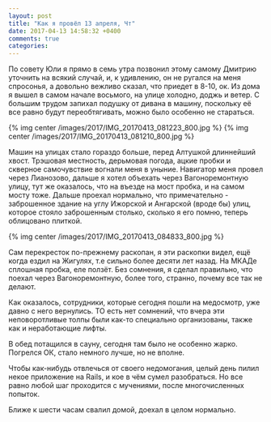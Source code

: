 ```yaml
---
layout: post
title: "Как я провёл 13 апреля, Чт"
date: 2017-04-13 14:58:32 +0400
comments: true
categories: 
---
```

По совету Юли я прямо в семь утра позвонил этому самому Дмитрию уточнить на всякий случай, и, к удивлению, он не ругался на меня спросонья, а довольно вежливо сказал, что приедет в 8-10, ок. Из дома я вышел в самом начале восьмого, на улице холодно, доджь и ветер. С большим трудом запихал подушку от дивана в машину, поскольку её все равно будут переобтягивать, можно было особенно не стараться.


{% img center /images/2017/IMG_20170413_081223_800.jpg %}
{% img center /images/2017/IMG_20170413_081210_800.jpg %}

Машин на улицах стало гораздо больше, перед Алтушкой длиннейший хвост. Трэшовая местность, дерьмовая погода, ацкие пробки и скверное самочувствие вогнали меня в уныние. Навигатор меня провел через Лианозово, дальше я хотел объехать через Вагоноремонтную улицу, тут же оказалось, что на въезде на мост пробка, и на самом мосту тоже. Дальше проехал нормально, что примечательно - заброшенное здание на углу Ижорской и Ангарской (вроде бы) улиц, которое стояло заброшенным столько, сколько я его помню, теперь облицовано плиткой.

{% img center /images/2017/IMG_20170413_084833_800.jpg %}

Сам перекресток по-прежнему раскопан, я эти раскопки видел, ещё когда ездил на Жигулях, т.е сильно более десяти лет назад. На МКАДе сплошная пробка, еле ползёт. Без сомнения, я сделал правильно, что поехал через Вагоноремонтную, более того, странно, почему все так не делают.



Как оказалось, сотрудники, которые сегодня пошли на медосмотр, уже давно с него вернулись. ТО есть нет сомнений, что вчера эти неповоротливые толпы были как-то специально организованы, также как и неработающие лифты.

В обед потащился в сауну, сегодня там было не особенно жарко. Погрелся ОК, стало немного лучше, но не вполне.

Чтобы как-нибудь отвлечься от своего недомогания, целый день пилил некое приложение на Rails, и кое в чём сумел разобраться. Но все равно любой шаг проходится с мучениями, после многочисленных попыток.

Ближе к шести часам свалил домой, доехал в целом нормально.